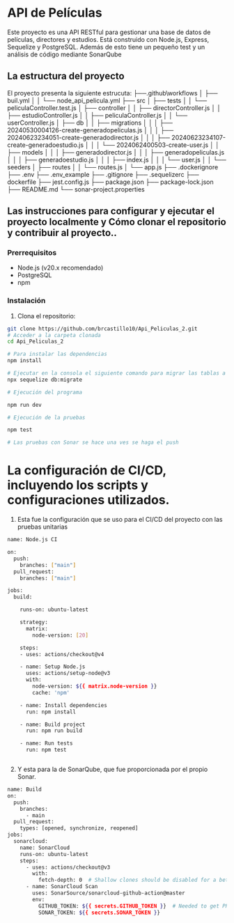 # API de Películas

Este proyecto es una API RESTful para gestionar una base de datos de películas, directores y estudios. Está construido con Node.js, Express, Sequelize y PostgreSQL. Además de esto tiene un pequeño test y un análisis de código mediante SonarQube

## La estructura del proyecto
El proyecto presenta la siguiente estrucuta:
├──.github\workflows
│ ├── buil.yml
│ │ └── node_api_pelicula.yml
├── src
│ ├── tests
│ │ └── peliculaController.test.js
│ ├── controller
│ │ ├── directorController.js
│ │ ├── estudioController.js
│ │ ├── peliculaController.js
│ │ └── userController.js
│ ├── db
│ │ ├── migrations
│ │ │ ├── 20240530004126-create-generadopeliculas.js
│ │ │ ├── 20240623234051-create-generadodirector.js
│ │ │ ├── 20240623234107-create-generadoestudio.js
│ │ │ └── 2024062400503-create-user.js
│ │ ├── models
│ │ │ ├── generadodirector.js
│ │ │ ├── generadopeliculas.js
│ │ │ ├── generadoestudio.js
│ │ │ ├── index.js
│ │ │ └── user.js
│ │ └── seeders
│ ├── routes
│ │ └── routes.js
│ └── app.js
├── .dockerignore
├── .env
├── .env_example
├── .gitignore
├── .sequelizerc
├── dockerfile
├── jest.config.js
├── package.json
├── package-lock.json
├── README.md
└── sonar-project.properties

## Las instrucciones para configurar y ejecutar el proyecto localmente y Cómo clonar el repositorio y contribuir al proyecto..

### Prerrequisitos

- Node.js (v20.x recomendado)
- PostgreSQL
- npm

### Instalación

1. Clona el repositorio:

```sh
git clone https://github.com/brcastillo10/Api_Peliculas_2.git
# Acceder a la carpeta clonada 
cd Api_Peliculas_2

# Para instalar las dependencias
npm install

# Ejecutar en la consola el siguiente comando para migrar las tablas a la base de datos
npx sequelize db:migrate

# Ejecución del programa

npm run dev

# Ejecución de la pruebas

npm test

# Las pruebas con Sonar se hace una ves se haga el push
```
# La configuración de CI/CD, incluyendo los scripts y configuraciones utilizados.

1. Esta fue la configuración que se uso para el CI/CD del proyecto con las pruebas unitarias

```sh
name: Node.js CI

on:
  push:
    branches: ["main"]
  pull_request:
    branches: ["main"]

jobs:
  build:

    runs-on: ubuntu-latest

    strategy:
      matrix:
        node-version: [20]

    steps:
    - uses: actions/checkout@v4

    - name: Setup Node.js
      uses: actions/setup-node@v3
      with:
        node-version: ${{ matrix.node-version }}
        cache: 'npm'

    - name: Install dependencies
      run: npm install

    - name: Build project
      run: npm run build

    - name: Run tests
      run: npm test



```
2. Y esta para la de SonarQube, que fue proporcionada por el propio Sonar.

```sh
name: Build
on:
  push:
    branches:
      - main
  pull_request:
    types: [opened, synchronize, reopened]
jobs:
  sonarcloud:
    name: SonarCloud
    runs-on: ubuntu-latest
    steps:
      - uses: actions/checkout@v3
        with:
          fetch-depth: 0  # Shallow clones should be disabled for a better relevancy of analysis
      - name: SonarCloud Scan
        uses: SonarSource/sonarcloud-github-action@master
        env:
          GITHUB_TOKEN: ${{ secrets.GITHUB_TOKEN }}  # Needed to get PR information, if any
          SONAR_TOKEN: ${{ secrets.SONAR_TOKEN }}

```